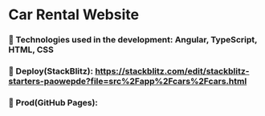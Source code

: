 # Car Rental Website
### 📝 Technologies used in the development: **Angular, TypeScript, HTML, CSS**
### 📌 Deploy(StackBlitz): https://stackblitz.com/edit/stackblitz-starters-paowepde?file=src%2Fapp%2Fcars%2Fcars.html
### 📌 Prod(GitHub Pages): 
